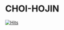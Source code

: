 # CHOI-HOJIN
[![Hits](https://hits.seeyoufarm.com/api/count/incr/badge.svg?url=https%3A%2F%2Fgithub.com%2FCHO1HOJIN&count_bg=%234CA2AA&title_bg=%238E8E8E&icon=&icon_color=%23E7E7E7&title=VISIT&edge_flat=true)](https://hits.seeyoufarm.com)
